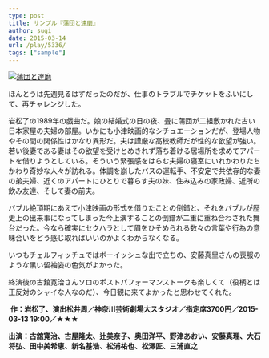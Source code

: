 ```yaml
---
type: post
title: サンプル『蒲団と達磨』
author: sugi
date: 2015-03-14
url: /play/5336/
tags: ["sample"]
---
```

<a href="http://i2.wp.com/asharpminor.com/wp-content/uploads/2015/03/futon.jpg" onclick="_gaq.push(['_trackEvent', 'outbound-article', 'http://asharpminor.com/wp-content/uploads/2015/03/futon.jpg', '']);" ><img src="http://i2.wp.com/asharpminor.com/wp-content/uploads/2015/03/futon.jpg?resize=212%2C300" alt="蒲団と達磨" class="alignleft size-medium wp-image-5337" data-recalc-dims="1" /></a>

ほんとうは先週見るはずだったのだが、仕事のトラブルでチケットをふいにして、再チャレンジした。&nbsp; 

岩松了の1989年の戯曲だ。娘の結婚式の日の夜、畳に蒲団が二組敷かれた古い日本家屋の夫婦の部屋。いかにも小津映画的なシチュエーションだが、登場人物やその間の関係性はかなり異形だ。夫は謹厳な高校教師だが性的な欲望が強い。若い後妻である妻はその欲望を受けとめきれず落ち着ける居場所を求めてアパートを借りようとしている。そういう緊張感をはらむ夫婦の寝室にいれかわりたちかわり奇妙な人々が訪れる。体調を崩したバスの運転手、不安定で共依存的な妻の弟夫婦、近くのアパートにひとりで暮らす夫の妹、住み込みの家政婦、近所の飲み友達、そして妻の前夫。

バブル絶頂期にあえて小津映画の形式を借りたことの倒錯と、それをバブルが歴史上の出来事になってしまった今上演することの倒錯が二重に重ね合わされた舞台だった。今なら確実にセクハラとして眉をひそめられる数々の言葉や行為の意味合いをどう感じ取ればいいのかよくわからなくなる。

いつもチェルフィッチュではボーイッシュな出で立ちの、安藤真里さんの喪服のような黒い留袖姿の色気がよかった。

終演後の古舘寛治さんソロのポストパフォーマンストークも楽しくて（役柄とは正反対のシャイな人なのだ）、今日観に来てよかったと思わせてくれた。

&nbsp;**作：岩松了、演出松井周／神奈川芸術劇場大スタジオ／指定席3700円／2015-03-13 19:00／★★★**&nbsp;

**出演：古舘寛治、古屋隆太、辻美奈子、奥田洋平、野津あおい、安藤真理、大石将弘、田中美希恵、新名基浩、松浦祐也、松澤匠、三浦直之**

